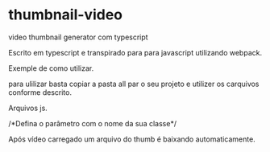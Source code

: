 # thumbnail-video
video thumbnail generator com typescript

Escrito em typescript e transpirado para para javascript utilizando webpack.

Exemple de como utilizar.

para ulilizar basta copiar a pasta all par o seu projeto e utilizer os carquivos conforme descrito.

Arquivos js.
 <script src="./js/dist/bundle.Video.js"></script>
 <script src="./js/dist/bundle.app.js"></script>


<div class="content-element" /*Este parâmetro não deve ser alterado*/
	   data-contener-id="container-video"  /*Defina o nome  parâmetro de Id Obs: Id's devem ser únicos*/
		 data-contener-class="container"  /*Defina o parâmetro com o nome da sua classe*/
		 data-video-id="file-input"  /*Defina o nome parâmetro de Id Obs: Id's devem ser únicos*/
		 data-btn-id="capture_video"  /*Defina o nome parâmetro de Id Obs: Id's devem ser únicos*/
		 data-btn-class="file-upload btn4"  /*Defina o parâmetro com o nome da sua classe*/
		 data-input-file-id="inputVideo"   /*Defina o nome parâmetro de Id Obs: Id's devem ser únicos*/
		 data-input-file-class="file-input"   /*Defina o parâmetro com o nome da sua classe*/
     data-img-show="yes"   /*Parâmetro “yes” = mostra o thumb na tela “no”= Não mostra*/ 
		 data-img-class="fit-picture">     /*Defina o parâmetro com o nome da sua classe*/
</div>


Após vídeo carregado um arquivo do thumb é baixando automaticamente.
